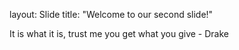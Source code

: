 layout: Slide
title: "Welcome to our second slide!" 


It is what it is, trust me you get what you give - Drake
